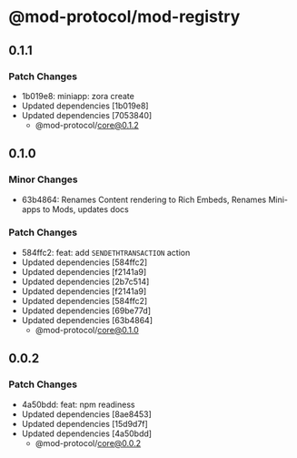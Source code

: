 # @mod-protocol/mod-registry

## 0.1.1

### Patch Changes

- 1b019e8: miniapp: zora create
- Updated dependencies [1b019e8]
- Updated dependencies [7053840]
  - @mod-protocol/core@0.1.2

## 0.1.0

### Minor Changes

- 63b4864: Renames Content rendering to Rich Embeds, Renames Mini-apps to Mods, updates docs

### Patch Changes

- 584ffc2: feat: add `SENDETHTRANSACTION` action
- Updated dependencies [584ffc2]
- Updated dependencies [f2141a9]
- Updated dependencies [2b7c514]
- Updated dependencies [f2141a9]
- Updated dependencies [584ffc2]
- Updated dependencies [69be77d]
- Updated dependencies [63b4864]
  - @mod-protocol/core@0.1.0

## 0.0.2

### Patch Changes

- 4a50bdd: feat: npm readiness
- Updated dependencies [8ae8453]
- Updated dependencies [15d9d7f]
- Updated dependencies [4a50bdd]
  - @mod-protocol/core@0.0.2
